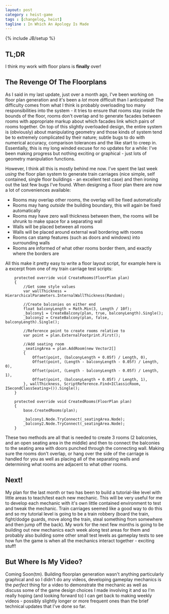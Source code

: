 ```yaml
---
layout: post
category : heist-game
tags : [changelog, heist]
tagline : In Which An Apology Is Made
---
```

{% include JB/setup %}


## TL;DR

I think my work with floor plans is **finally** over!

## The Revenge Of The Floorplans

As I said in my last update, just over a month ago, I've been working on floor plan generation and it's been a _lot_ more difficult than I anticipated! The difficulty comes from what I think is probably overloading too many responsibilities into the system - it tries to ensure that rooms stay inside the bounds of the floor, rooms don't overlap and to generate facades between rooms with appropriate markup about which facades link which pairs of rooms together. On top of this slightly overloaded design, the entire system is (obviously) about manipulating geometry and those kinds of system tend be to extremely complicated by their nature; subtle bugs to do with numerical accuracy, comparison tolerances and the like start to creep in. Essentially, this is my long winded excuse for no updates for a while: I've been making progress but nothing exciting or graphical - just lots of geometry manipulation functions.

However, I think all this is mostly behind me now. I've spent the last week *using* the floor plan system to generate train carriages (nice simple, self contained, single floor buildings - an excellent test case) and then ironing out the last few bugs I've found. When designing a floor plan there are now a lot of conveniences available:

 - Rooms may overlap other rooms, the overlap will be fixed automatically
 - Rooms may hang *outside* the building boundary, this will again be fixed automatically
 - Rooms may have zero wall thickness between them, the rooms will be shrunk to make space for a separating wall
 - Walls will be placed between all rooms
 - Walls will be placed around external wall bordering with rooms
 - Rooms can stamp features (such as doors and windows) into surrounding walls
 - Rooms are informed of what other rooms border them, and exactly where the borders are
 
All this make it pretty easy to write a floor layout script, for example here is a excerpt from one of my train carriage test scripts:

        protected override void CreateRooms(FloorPlan plan)
        {
            //Get some style values
            var wallThickness = HierarchicalParameters.InternalWallThickness(Random);

            //Create balconies on either end
            float balconyLength = Math.Min(3, Length / 10f);
            _balcony1 = CreateBalcony(plan, true, balconyLength).Single();
            _balcony2 = CreateBalcony(plan, false, balconyLength).Single();

            //Reference point to create rooms relative to
            var point = plan.ExternalFootprint.First();

            //Add seating room
            _seatingArea = plan.AddRoom(new Vector2[]
            {
                Offset(point, (balconyLength + 0.05f) / Length, 0),
                Offset(point, (Length - balconyLength - 0.05f) / Length, 0),
                Offset(point, (Length - balconyLength - 0.05f) / Length, 1),
                Offset(point, (balconyLength + 0.05f) / Length, 1),
            }, wallThickness, ScriptReference.Find<IClassicRoom, ISecondClassSeating>()).Single();
        }

        protected override void CreatedRooms(FloorPlan plan)
        {
            base.CreatedRooms(plan);

            _balcony1.Node.TryConnect(_seatingArea.Node);
            _balcony2.Node.TryConnect(_seatingArea.Node);
        }
        
These two methods are all that is needed to create 3 rooms (2 balconies, and an open seating area in the middle) and then to connect the balconies to the seating area with doors punched through the connecting wall. Making sure the rooms don't overlap, or hang over the side of the carriage is handled for you as well as placing all of the separating walls and determining what rooms are adjacent to what other rooms.

## Next!

My plan for the last month or two has been to build a tutorial-like level with little areas to teach/test each new mechanic. This will be very useful for me to develop each mechanic with it's own little contained environment to test and tweak the mechanic. Train carriages seemed like a good way to do this and so my tutorial level is going to be a train robbery (board the train, fight/dodge guards, move along the train, steal something from somewhere and then jump off the back). My work for the next few months is going to be building out new mechanics each week along test areas for them and probably also building some other small test levels as gameplay tests to see how fun the game is when all the mechanics interact together - exciting stuff!

## But Where Is My Video?

Coming Soon(tm). Building floorplan generation wasn't anything particularly graphical and so I didn't do any videos, developing gameplay mechanics is the *perfect* thing for a video to demonstrate the mechanic as well as discuss some of the game design choices I made involving it and so I'm really hoping (and looking forward to) I can get back to making weekly videos - possibly slightly longer or more frequent ones than the brief technical updates that I've done so far.